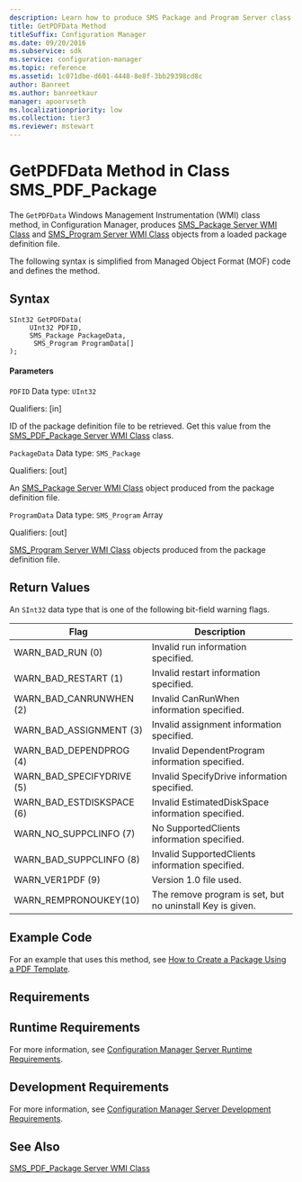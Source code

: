 ```yaml
---
description: Learn how to produce SMS Package and Program Server class objects from a loaded package with GetPDFData.
title: GetPDFData Method
titleSuffix: Configuration Manager
ms.date: 09/20/2016
ms.subservice: sdk
ms.service: configuration-manager
ms.topic: reference
ms.assetid: 1c071dbe-d601-4448-8e8f-3bb29398cd8c
author: Banreet
ms.author: banreetkaur
manager: apoorvseth
ms.localizationpriority: low
ms.collection: tier3
ms.reviewer: mstewart
---
```

# GetPDFData Method in Class SMS_PDF_Package
The `GetPDFData` Windows Management Instrumentation (WMI) class method, in Configuration Manager, produces [SMS_Package Server WMI Class](../../../../../develop/reference/core/servers/configure/sms_package-server-wmi-class.md) and [SMS_Program Server WMI Class](../../../../../develop/reference/core/servers/configure/sms_program-server-wmi-class.md) objects from a loaded package definition file.

 The following syntax is simplified from Managed Object Format (MOF) code and defines the method.

## Syntax

```
SInt32 GetPDFData(
     UInt32 PDFID,
     SMS_Package PackageData,
      SMS_Program ProgramData[]
);
```

#### Parameters
 `PDFID`
 Data type: `UInt32`

 Qualifiers: [in]

 ID of the package definition file to be retrieved. Get this value from the [SMS_PDF_Package Server WMI Class](../../../../../develop/reference/core/servers/configure/sms_pdf_package-server-wmi-class.md) class.

 `PackageData`
 Data type: `SMS_Package`

 Qualifiers: [out]

 An [SMS_Package Server WMI Class](../../../../../develop/reference/core/servers/configure/sms_package-server-wmi-class.md) object produced from the package definition file.

 `ProgramData`
 Data type: `SMS_Program` Array

 Qualifiers: [out]

 [SMS_Program Server WMI Class](../../../../../develop/reference/core/servers/configure/sms_program-server-wmi-class.md) objects produced from the package definition file.

## Return Values
 An `SInt32` data type that is one of the following bit-field warning flags.

|Flag|Description|
|----------|-----------------|
|WARN_BAD_RUN (0)|Invalid run information specified.|
|WARN_BAD_RESTART (1)|Invalid restart information specified.|
|WARN_BAD_CANRUNWHEN (2)|Invalid CanRunWhen information specified.|
|WARN_BAD_ASSIGNMENT (3)|Invalid assignment information specified.|
|WARN_BAD_DEPENDPROG (4)|Invalid DependentProgram information specified.|
|WARN_BAD_SPECIFYDRIVE (5)|Invalid SpecifyDrive information specified.|
|WARN_BAD_ESTDISKSPACE (6)|Invalid EstimatedDiskSpace information specified.|
|WARN_NO_SUPPCLINFO (7)|No SupportedClients information specified.|
|WARN_BAD_SUPPCLINFO (8)|Invalid SupportedClients information specified.|
|WARN_VER1PDF (9)|Version 1.0 file used.|
|WARN_REMPRONOUKEY(10)|The remove program is set, but no uninstall Key is given.|

## Example Code
 For an example that uses this method, see [How to Create a Package Using a PDF Template](../../../../../develop/core/servers/configure/how-to-create-a-package-by-using-a-package-definition-file-template.md).

## Requirements

## Runtime Requirements
 For more information, see [Configuration Manager Server Runtime Requirements](../../../../../develop/core/reqs/server-runtime-requirements.md).

## Development Requirements
 For more information, see [Configuration Manager Server Development Requirements](../../../../../develop/core/reqs/server-development-requirements.md).

## See Also
 [SMS_PDF_Package Server WMI Class](../../../../../develop/reference/core/servers/configure/sms_pdf_package-server-wmi-class.md)
